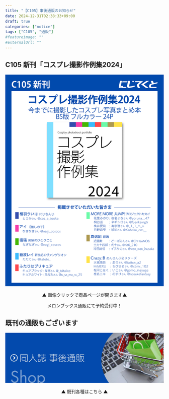 ```yaml
---
title: "【C105】事後通販のお知らせ"
date: 2024-12-31T02:38:33+09:00
draft: true
categories: ["notice"]
tags: ["C105", "通販"]
#featureimage: ""
#externalUrl: ""
---
```


## C105 新刊「コスプレ撮影作例集2024」

<a href="https://www.melonbooks.co.jp/detail/detail.php?product_id=2740963" target="_blank"><img src="detail.png" alt="コスカメラ3年目本" class="nozoom"></a>

<div style="text-align: center; text-size: large;">
▲ 画像クリックで商品ページが開きます▲

メロンブックス通販にて予約受付中！
</div>

## 既刊の通販もございます

<a href="https://www.melonbooks.co.jp/circle/?circle_id=119704" target="_blank"><img src="shop-btn.webp" alt="メロンブックス通販" class="nozoom"></a>

<p style="text-align: center; text-size: large;">▲ 既刊各種はこちら ▲</p>